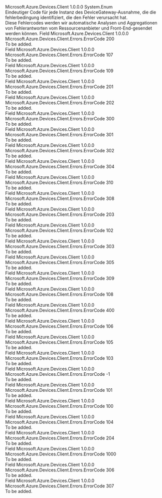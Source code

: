 <Type Name="ErrorCode" FullName="Microsoft.Azure.Devices.Client.Errors.ErrorCode">
  <TypeSignature Language="C#" Value="public enum ErrorCode" />
  <TypeSignature Language="ILAsm" Value=".class public auto ansi sealed ErrorCode extends System.Enum" />
  <TypeSignature Language="DocId" Value="T:Microsoft.Azure.Devices.Client.Errors.ErrorCode" />
  <TypeSignature Language="VB.NET" Value="Public Enum ErrorCode" />
  <TypeSignature Language="F#" Value="type ErrorCode = " />
  <AssemblyInfo>
    <AssemblyName>Microsoft.Azure.Devices.Client</AssemblyName>
    <AssemblyVersion>1.0.0.0</AssemblyVersion>
  </AssemblyInfo>
  <Base>
    <BaseTypeName>System.Enum</BaseTypeName>
  </Base>
  <Docs>
    <summary>
            Eindeutiger Code für jede Instanz des DeviceGateway-Ausnahme, die die fehlerbedingung identifiziert, die den Fehler verursacht hat.
            </summary>
    <remarks>
            Diese Fehlercodes werden wir automatische Analysen und Aggregationen von Fehlerantworten vom Ressourcenanbieter und Front-End-gesendet werden können.
            </remarks>
  </Docs>
  <Members>
    <Member MemberName="AuthorizationRulesExceededQuota">
      <MemberSignature Language="C#" Value="AuthorizationRulesExceededQuota" />
      <MemberSignature Language="ILAsm" Value=".field public static literal valuetype Microsoft.Azure.Devices.Client.Errors.ErrorCode AuthorizationRulesExceededQuota = int32(200)" />
      <MemberSignature Language="DocId" Value="F:Microsoft.Azure.Devices.Client.Errors.ErrorCode.AuthorizationRulesExceededQuota" />
      <MemberSignature Language="VB.NET" Value="AuthorizationRulesExceededQuota" />
      <MemberSignature Language="F#" Value="AuthorizationRulesExceededQuota = 200" Usage="Microsoft.Azure.Devices.Client.Errors.ErrorCode.AuthorizationRulesExceededQuota" />
      <MemberType>Field</MemberType>
      <AssemblyInfo>
        <AssemblyName>Microsoft.Azure.Devices.Client</AssemblyName>
        <AssemblyVersion>1.0.0.0</AssemblyVersion>
      </AssemblyInfo>
      <ReturnValue>
        <ReturnType>Microsoft.Azure.Devices.Client.Errors.ErrorCode</ReturnType>
      </ReturnValue>
      <MemberValue>200</MemberValue>
      <Docs>
        <summary>To be added.</summary>
      </Docs>
    </Member>
    <Member MemberName="GarbageCollectionFailed">
      <MemberSignature Language="C#" Value="GarbageCollectionFailed" />
      <MemberSignature Language="ILAsm" Value=".field public static literal valuetype Microsoft.Azure.Devices.Client.Errors.ErrorCode GarbageCollectionFailed = int32(107)" />
      <MemberSignature Language="DocId" Value="F:Microsoft.Azure.Devices.Client.Errors.ErrorCode.GarbageCollectionFailed" />
      <MemberSignature Language="VB.NET" Value="GarbageCollectionFailed" />
      <MemberSignature Language="F#" Value="GarbageCollectionFailed = 107" Usage="Microsoft.Azure.Devices.Client.Errors.ErrorCode.GarbageCollectionFailed" />
      <MemberType>Field</MemberType>
      <AssemblyInfo>
        <AssemblyName>Microsoft.Azure.Devices.Client</AssemblyName>
        <AssemblyVersion>1.0.0.0</AssemblyVersion>
      </AssemblyInfo>
      <ReturnValue>
        <ReturnType>Microsoft.Azure.Devices.Client.Errors.ErrorCode</ReturnType>
      </ReturnValue>
      <MemberValue>107</MemberValue>
      <Docs>
        <summary>To be added.</summary>
      </Docs>
    </Member>
    <Member MemberName="InvalidEventHubAccessRight">
      <MemberSignature Language="C#" Value="InvalidEventHubAccessRight" />
      <MemberSignature Language="ILAsm" Value=".field public static literal valuetype Microsoft.Azure.Devices.Client.Errors.ErrorCode InvalidEventHubAccessRight = int32(109)" />
      <MemberSignature Language="DocId" Value="F:Microsoft.Azure.Devices.Client.Errors.ErrorCode.InvalidEventHubAccessRight" />
      <MemberSignature Language="VB.NET" Value="InvalidEventHubAccessRight" />
      <MemberSignature Language="F#" Value="InvalidEventHubAccessRight = 109" Usage="Microsoft.Azure.Devices.Client.Errors.ErrorCode.InvalidEventHubAccessRight" />
      <MemberType>Field</MemberType>
      <AssemblyInfo>
        <AssemblyName>Microsoft.Azure.Devices.Client</AssemblyName>
        <AssemblyVersion>1.0.0.0</AssemblyVersion>
      </AssemblyInfo>
      <ReturnValue>
        <ReturnType>Microsoft.Azure.Devices.Client.Errors.ErrorCode</ReturnType>
      </ReturnValue>
      <MemberValue>109</MemberValue>
      <Docs>
        <summary>To be added.</summary>
      </Docs>
    </Member>
    <Member MemberName="InvalidIotHubName">
      <MemberSignature Language="C#" Value="InvalidIotHubName" />
      <MemberSignature Language="ILAsm" Value=".field public static literal valuetype Microsoft.Azure.Devices.Client.Errors.ErrorCode InvalidIotHubName = int32(201)" />
      <MemberSignature Language="DocId" Value="F:Microsoft.Azure.Devices.Client.Errors.ErrorCode.InvalidIotHubName" />
      <MemberSignature Language="VB.NET" Value="InvalidIotHubName" />
      <MemberSignature Language="F#" Value="InvalidIotHubName = 201" Usage="Microsoft.Azure.Devices.Client.Errors.ErrorCode.InvalidIotHubName" />
      <MemberType>Field</MemberType>
      <AssemblyInfo>
        <AssemblyName>Microsoft.Azure.Devices.Client</AssemblyName>
        <AssemblyVersion>1.0.0.0</AssemblyVersion>
      </AssemblyInfo>
      <ReturnValue>
        <ReturnType>Microsoft.Azure.Devices.Client.Errors.ErrorCode</ReturnType>
      </ReturnValue>
      <MemberValue>201</MemberValue>
      <Docs>
        <summary>To be added.</summary>
      </Docs>
    </Member>
    <Member MemberName="InvalidOperationId">
      <MemberSignature Language="C#" Value="InvalidOperationId" />
      <MemberSignature Language="ILAsm" Value=".field public static literal valuetype Microsoft.Azure.Devices.Client.Errors.ErrorCode InvalidOperationId = int32(202)" />
      <MemberSignature Language="DocId" Value="F:Microsoft.Azure.Devices.Client.Errors.ErrorCode.InvalidOperationId" />
      <MemberSignature Language="VB.NET" Value="InvalidOperationId" />
      <MemberSignature Language="F#" Value="InvalidOperationId = 202" Usage="Microsoft.Azure.Devices.Client.Errors.ErrorCode.InvalidOperationId" />
      <MemberType>Field</MemberType>
      <AssemblyInfo>
        <AssemblyName>Microsoft.Azure.Devices.Client</AssemblyName>
        <AssemblyVersion>1.0.0.0</AssemblyVersion>
      </AssemblyInfo>
      <ReturnValue>
        <ReturnType>Microsoft.Azure.Devices.Client.Errors.ErrorCode</ReturnType>
      </ReturnValue>
      <MemberValue>202</MemberValue>
      <Docs>
        <summary>To be added.</summary>
      </Docs>
    </Member>
    <Member MemberName="IotHubActivationFailed">
      <MemberSignature Language="C#" Value="IotHubActivationFailed" />
      <MemberSignature Language="ILAsm" Value=".field public static literal valuetype Microsoft.Azure.Devices.Client.Errors.ErrorCode IotHubActivationFailed = int32(300)" />
      <MemberSignature Language="DocId" Value="F:Microsoft.Azure.Devices.Client.Errors.ErrorCode.IotHubActivationFailed" />
      <MemberSignature Language="VB.NET" Value="IotHubActivationFailed" />
      <MemberSignature Language="F#" Value="IotHubActivationFailed = 300" Usage="Microsoft.Azure.Devices.Client.Errors.ErrorCode.IotHubActivationFailed" />
      <MemberType>Field</MemberType>
      <AssemblyInfo>
        <AssemblyName>Microsoft.Azure.Devices.Client</AssemblyName>
        <AssemblyVersion>1.0.0.0</AssemblyVersion>
      </AssemblyInfo>
      <ReturnValue>
        <ReturnType>Microsoft.Azure.Devices.Client.Errors.ErrorCode</ReturnType>
      </ReturnValue>
      <MemberValue>300</MemberValue>
      <Docs>
        <summary>To be added.</summary>
      </Docs>
    </Member>
    <Member MemberName="IotHubDeletionFailed">
      <MemberSignature Language="C#" Value="IotHubDeletionFailed" />
      <MemberSignature Language="ILAsm" Value=".field public static literal valuetype Microsoft.Azure.Devices.Client.Errors.ErrorCode IotHubDeletionFailed = int32(301)" />
      <MemberSignature Language="DocId" Value="F:Microsoft.Azure.Devices.Client.Errors.ErrorCode.IotHubDeletionFailed" />
      <MemberSignature Language="VB.NET" Value="IotHubDeletionFailed" />
      <MemberSignature Language="F#" Value="IotHubDeletionFailed = 301" Usage="Microsoft.Azure.Devices.Client.Errors.ErrorCode.IotHubDeletionFailed" />
      <MemberType>Field</MemberType>
      <AssemblyInfo>
        <AssemblyName>Microsoft.Azure.Devices.Client</AssemblyName>
        <AssemblyVersion>1.0.0.0</AssemblyVersion>
      </AssemblyInfo>
      <ReturnValue>
        <ReturnType>Microsoft.Azure.Devices.Client.Errors.ErrorCode</ReturnType>
      </ReturnValue>
      <MemberValue>301</MemberValue>
      <Docs>
        <summary>To be added.</summary>
      </Docs>
    </Member>
    <Member MemberName="IotHubExportFailed">
      <MemberSignature Language="C#" Value="IotHubExportFailed" />
      <MemberSignature Language="ILAsm" Value=".field public static literal valuetype Microsoft.Azure.Devices.Client.Errors.ErrorCode IotHubExportFailed = int32(302)" />
      <MemberSignature Language="DocId" Value="F:Microsoft.Azure.Devices.Client.Errors.ErrorCode.IotHubExportFailed" />
      <MemberSignature Language="VB.NET" Value="IotHubExportFailed" />
      <MemberSignature Language="F#" Value="IotHubExportFailed = 302" Usage="Microsoft.Azure.Devices.Client.Errors.ErrorCode.IotHubExportFailed" />
      <MemberType>Field</MemberType>
      <AssemblyInfo>
        <AssemblyName>Microsoft.Azure.Devices.Client</AssemblyName>
        <AssemblyVersion>1.0.0.0</AssemblyVersion>
      </AssemblyInfo>
      <ReturnValue>
        <ReturnType>Microsoft.Azure.Devices.Client.Errors.ErrorCode</ReturnType>
      </ReturnValue>
      <MemberValue>302</MemberValue>
      <Docs>
        <summary>To be added.</summary>
      </Docs>
    </Member>
    <Member MemberName="IotHubImportFailed">
      <MemberSignature Language="C#" Value="IotHubImportFailed" />
      <MemberSignature Language="ILAsm" Value=".field public static literal valuetype Microsoft.Azure.Devices.Client.Errors.ErrorCode IotHubImportFailed = int32(304)" />
      <MemberSignature Language="DocId" Value="F:Microsoft.Azure.Devices.Client.Errors.ErrorCode.IotHubImportFailed" />
      <MemberSignature Language="VB.NET" Value="IotHubImportFailed" />
      <MemberSignature Language="F#" Value="IotHubImportFailed = 304" Usage="Microsoft.Azure.Devices.Client.Errors.ErrorCode.IotHubImportFailed" />
      <MemberType>Field</MemberType>
      <AssemblyInfo>
        <AssemblyName>Microsoft.Azure.Devices.Client</AssemblyName>
        <AssemblyVersion>1.0.0.0</AssemblyVersion>
      </AssemblyInfo>
      <ReturnValue>
        <ReturnType>Microsoft.Azure.Devices.Client.Errors.ErrorCode</ReturnType>
      </ReturnValue>
      <MemberValue>304</MemberValue>
      <Docs>
        <summary>To be added.</summary>
      </Docs>
    </Member>
    <Member MemberName="IotHubInvalidProperties">
      <MemberSignature Language="C#" Value="IotHubInvalidProperties" />
      <MemberSignature Language="ILAsm" Value=".field public static literal valuetype Microsoft.Azure.Devices.Client.Errors.ErrorCode IotHubInvalidProperties = int32(310)" />
      <MemberSignature Language="DocId" Value="F:Microsoft.Azure.Devices.Client.Errors.ErrorCode.IotHubInvalidProperties" />
      <MemberSignature Language="VB.NET" Value="IotHubInvalidProperties" />
      <MemberSignature Language="F#" Value="IotHubInvalidProperties = 310" Usage="Microsoft.Azure.Devices.Client.Errors.ErrorCode.IotHubInvalidProperties" />
      <MemberType>Field</MemberType>
      <AssemblyInfo>
        <AssemblyName>Microsoft.Azure.Devices.Client</AssemblyName>
        <AssemblyVersion>1.0.0.0</AssemblyVersion>
      </AssemblyInfo>
      <ReturnValue>
        <ReturnType>Microsoft.Azure.Devices.Client.Errors.ErrorCode</ReturnType>
      </ReturnValue>
      <MemberValue>310</MemberValue>
      <Docs>
        <summary>To be added.</summary>
      </Docs>
    </Member>
    <Member MemberName="IotHubInvalidStateTransition">
      <MemberSignature Language="C#" Value="IotHubInvalidStateTransition" />
      <MemberSignature Language="ILAsm" Value=".field public static literal valuetype Microsoft.Azure.Devices.Client.Errors.ErrorCode IotHubInvalidStateTransition = int32(308)" />
      <MemberSignature Language="DocId" Value="F:Microsoft.Azure.Devices.Client.Errors.ErrorCode.IotHubInvalidStateTransition" />
      <MemberSignature Language="VB.NET" Value="IotHubInvalidStateTransition" />
      <MemberSignature Language="F#" Value="IotHubInvalidStateTransition = 308" Usage="Microsoft.Azure.Devices.Client.Errors.ErrorCode.IotHubInvalidStateTransition" />
      <MemberType>Field</MemberType>
      <AssemblyInfo>
        <AssemblyName>Microsoft.Azure.Devices.Client</AssemblyName>
        <AssemblyVersion>1.0.0.0</AssemblyVersion>
      </AssemblyInfo>
      <ReturnValue>
        <ReturnType>Microsoft.Azure.Devices.Client.Errors.ErrorCode</ReturnType>
      </ReturnValue>
      <MemberValue>308</MemberValue>
      <Docs>
        <summary>To be added.</summary>
      </Docs>
    </Member>
    <Member MemberName="IotHubNameNotAvailable">
      <MemberSignature Language="C#" Value="IotHubNameNotAvailable" />
      <MemberSignature Language="ILAsm" Value=".field public static literal valuetype Microsoft.Azure.Devices.Client.Errors.ErrorCode IotHubNameNotAvailable = int32(203)" />
      <MemberSignature Language="DocId" Value="F:Microsoft.Azure.Devices.Client.Errors.ErrorCode.IotHubNameNotAvailable" />
      <MemberSignature Language="VB.NET" Value="IotHubNameNotAvailable" />
      <MemberSignature Language="F#" Value="IotHubNameNotAvailable = 203" Usage="Microsoft.Azure.Devices.Client.Errors.ErrorCode.IotHubNameNotAvailable" />
      <MemberType>Field</MemberType>
      <AssemblyInfo>
        <AssemblyName>Microsoft.Azure.Devices.Client</AssemblyName>
        <AssemblyVersion>1.0.0.0</AssemblyVersion>
      </AssemblyInfo>
      <ReturnValue>
        <ReturnType>Microsoft.Azure.Devices.Client.Errors.ErrorCode</ReturnType>
      </ReturnValue>
      <MemberValue>203</MemberValue>
      <Docs>
        <summary>To be added.</summary>
      </Docs>
    </Member>
    <Member MemberName="IotHubNotFoundInDatabase">
      <MemberSignature Language="C#" Value="IotHubNotFoundInDatabase" />
      <MemberSignature Language="ILAsm" Value=".field public static literal valuetype Microsoft.Azure.Devices.Client.Errors.ErrorCode IotHubNotFoundInDatabase = int32(102)" />
      <MemberSignature Language="DocId" Value="F:Microsoft.Azure.Devices.Client.Errors.ErrorCode.IotHubNotFoundInDatabase" />
      <MemberSignature Language="VB.NET" Value="IotHubNotFoundInDatabase" />
      <MemberSignature Language="F#" Value="IotHubNotFoundInDatabase = 102" Usage="Microsoft.Azure.Devices.Client.Errors.ErrorCode.IotHubNotFoundInDatabase" />
      <MemberType>Field</MemberType>
      <AssemblyInfo>
        <AssemblyName>Microsoft.Azure.Devices.Client</AssemblyName>
        <AssemblyVersion>1.0.0.0</AssemblyVersion>
      </AssemblyInfo>
      <ReturnValue>
        <ReturnType>Microsoft.Azure.Devices.Client.Errors.ErrorCode</ReturnType>
      </ReturnValue>
      <MemberValue>102</MemberValue>
      <Docs>
        <summary>To be added.</summary>
      </Docs>
    </Member>
    <Member MemberName="IotHubsExportFailed">
      <MemberSignature Language="C#" Value="IotHubsExportFailed" />
      <MemberSignature Language="ILAsm" Value=".field public static literal valuetype Microsoft.Azure.Devices.Client.Errors.ErrorCode IotHubsExportFailed = int32(303)" />
      <MemberSignature Language="DocId" Value="F:Microsoft.Azure.Devices.Client.Errors.ErrorCode.IotHubsExportFailed" />
      <MemberSignature Language="VB.NET" Value="IotHubsExportFailed" />
      <MemberSignature Language="F#" Value="IotHubsExportFailed = 303" Usage="Microsoft.Azure.Devices.Client.Errors.ErrorCode.IotHubsExportFailed" />
      <MemberType>Field</MemberType>
      <AssemblyInfo>
        <AssemblyName>Microsoft.Azure.Devices.Client</AssemblyName>
        <AssemblyVersion>1.0.0.0</AssemblyVersion>
      </AssemblyInfo>
      <ReturnValue>
        <ReturnType>Microsoft.Azure.Devices.Client.Errors.ErrorCode</ReturnType>
      </ReturnValue>
      <MemberValue>303</MemberValue>
      <Docs>
        <summary>To be added.</summary>
      </Docs>
    </Member>
    <Member MemberName="IotHubsImportFailed">
      <MemberSignature Language="C#" Value="IotHubsImportFailed" />
      <MemberSignature Language="ILAsm" Value=".field public static literal valuetype Microsoft.Azure.Devices.Client.Errors.ErrorCode IotHubsImportFailed = int32(305)" />
      <MemberSignature Language="DocId" Value="F:Microsoft.Azure.Devices.Client.Errors.ErrorCode.IotHubsImportFailed" />
      <MemberSignature Language="VB.NET" Value="IotHubsImportFailed" />
      <MemberSignature Language="F#" Value="IotHubsImportFailed = 305" Usage="Microsoft.Azure.Devices.Client.Errors.ErrorCode.IotHubsImportFailed" />
      <MemberType>Field</MemberType>
      <AssemblyInfo>
        <AssemblyName>Microsoft.Azure.Devices.Client</AssemblyName>
        <AssemblyVersion>1.0.0.0</AssemblyVersion>
      </AssemblyInfo>
      <ReturnValue>
        <ReturnType>Microsoft.Azure.Devices.Client.Errors.ErrorCode</ReturnType>
      </ReturnValue>
      <MemberValue>305</MemberValue>
      <Docs>
        <summary>To be added.</summary>
      </Docs>
    </Member>
    <Member MemberName="IotHubStateTransitionNotDefined">
      <MemberSignature Language="C#" Value="IotHubStateTransitionNotDefined" />
      <MemberSignature Language="ILAsm" Value=".field public static literal valuetype Microsoft.Azure.Devices.Client.Errors.ErrorCode IotHubStateTransitionNotDefined = int32(309)" />
      <MemberSignature Language="DocId" Value="F:Microsoft.Azure.Devices.Client.Errors.ErrorCode.IotHubStateTransitionNotDefined" />
      <MemberSignature Language="VB.NET" Value="IotHubStateTransitionNotDefined" />
      <MemberSignature Language="F#" Value="IotHubStateTransitionNotDefined = 309" Usage="Microsoft.Azure.Devices.Client.Errors.ErrorCode.IotHubStateTransitionNotDefined" />
      <MemberType>Field</MemberType>
      <AssemblyInfo>
        <AssemblyName>Microsoft.Azure.Devices.Client</AssemblyName>
        <AssemblyVersion>1.0.0.0</AssemblyVersion>
      </AssemblyInfo>
      <ReturnValue>
        <ReturnType>Microsoft.Azure.Devices.Client.Errors.ErrorCode</ReturnType>
      </ReturnValue>
      <MemberValue>309</MemberValue>
      <Docs>
        <summary>To be added.</summary>
      </Docs>
    </Member>
    <Member MemberName="IotHubUpdateFailed">
      <MemberSignature Language="C#" Value="IotHubUpdateFailed" />
      <MemberSignature Language="ILAsm" Value=".field public static literal valuetype Microsoft.Azure.Devices.Client.Errors.ErrorCode IotHubUpdateFailed = int32(108)" />
      <MemberSignature Language="DocId" Value="F:Microsoft.Azure.Devices.Client.Errors.ErrorCode.IotHubUpdateFailed" />
      <MemberSignature Language="VB.NET" Value="IotHubUpdateFailed" />
      <MemberSignature Language="F#" Value="IotHubUpdateFailed = 108" Usage="Microsoft.Azure.Devices.Client.Errors.ErrorCode.IotHubUpdateFailed" />
      <MemberType>Field</MemberType>
      <AssemblyInfo>
        <AssemblyName>Microsoft.Azure.Devices.Client</AssemblyName>
        <AssemblyVersion>1.0.0.0</AssemblyVersion>
      </AssemblyInfo>
      <ReturnValue>
        <ReturnType>Microsoft.Azure.Devices.Client.Errors.ErrorCode</ReturnType>
      </ReturnValue>
      <MemberValue>108</MemberValue>
      <Docs>
        <summary>To be added.</summary>
      </Docs>
    </Member>
    <Member MemberName="KeyNameNotFound">
      <MemberSignature Language="C#" Value="KeyNameNotFound" />
      <MemberSignature Language="ILAsm" Value=".field public static literal valuetype Microsoft.Azure.Devices.Client.Errors.ErrorCode KeyNameNotFound = int32(400)" />
      <MemberSignature Language="DocId" Value="F:Microsoft.Azure.Devices.Client.Errors.ErrorCode.KeyNameNotFound" />
      <MemberSignature Language="VB.NET" Value="KeyNameNotFound" />
      <MemberSignature Language="F#" Value="KeyNameNotFound = 400" Usage="Microsoft.Azure.Devices.Client.Errors.ErrorCode.KeyNameNotFound" />
      <MemberType>Field</MemberType>
      <AssemblyInfo>
        <AssemblyName>Microsoft.Azure.Devices.Client</AssemblyName>
        <AssemblyVersion>1.0.0.0</AssemblyVersion>
      </AssemblyInfo>
      <ReturnValue>
        <ReturnType>Microsoft.Azure.Devices.Client.Errors.ErrorCode</ReturnType>
      </ReturnValue>
      <MemberValue>400</MemberValue>
      <Docs>
        <summary>To be added.</summary>
      </Docs>
    </Member>
    <Member MemberName="MultipleMatchingResourcesFound">
      <MemberSignature Language="C#" Value="MultipleMatchingResourcesFound" />
      <MemberSignature Language="ILAsm" Value=".field public static literal valuetype Microsoft.Azure.Devices.Client.Errors.ErrorCode MultipleMatchingResourcesFound = int32(106)" />
      <MemberSignature Language="DocId" Value="F:Microsoft.Azure.Devices.Client.Errors.ErrorCode.MultipleMatchingResourcesFound" />
      <MemberSignature Language="VB.NET" Value="MultipleMatchingResourcesFound" />
      <MemberSignature Language="F#" Value="MultipleMatchingResourcesFound = 106" Usage="Microsoft.Azure.Devices.Client.Errors.ErrorCode.MultipleMatchingResourcesFound" />
      <MemberType>Field</MemberType>
      <AssemblyInfo>
        <AssemblyName>Microsoft.Azure.Devices.Client</AssemblyName>
        <AssemblyVersion>1.0.0.0</AssemblyVersion>
      </AssemblyInfo>
      <ReturnValue>
        <ReturnType>Microsoft.Azure.Devices.Client.Errors.ErrorCode</ReturnType>
      </ReturnValue>
      <MemberValue>106</MemberValue>
      <Docs>
        <summary>To be added.</summary>
      </Docs>
    </Member>
    <Member MemberName="NoMatchingResourceFound">
      <MemberSignature Language="C#" Value="NoMatchingResourceFound" />
      <MemberSignature Language="ILAsm" Value=".field public static literal valuetype Microsoft.Azure.Devices.Client.Errors.ErrorCode NoMatchingResourceFound = int32(105)" />
      <MemberSignature Language="DocId" Value="F:Microsoft.Azure.Devices.Client.Errors.ErrorCode.NoMatchingResourceFound" />
      <MemberSignature Language="VB.NET" Value="NoMatchingResourceFound" />
      <MemberSignature Language="F#" Value="NoMatchingResourceFound = 105" Usage="Microsoft.Azure.Devices.Client.Errors.ErrorCode.NoMatchingResourceFound" />
      <MemberType>Field</MemberType>
      <AssemblyInfo>
        <AssemblyName>Microsoft.Azure.Devices.Client</AssemblyName>
        <AssemblyVersion>1.0.0.0</AssemblyVersion>
      </AssemblyInfo>
      <ReturnValue>
        <ReturnType>Microsoft.Azure.Devices.Client.Errors.ErrorCode</ReturnType>
      </ReturnValue>
      <MemberValue>105</MemberValue>
      <Docs>
        <summary>To be added.</summary>
      </Docs>
    </Member>
    <Member MemberName="NoMatchingResourcePoolFound">
      <MemberSignature Language="C#" Value="NoMatchingResourcePoolFound" />
      <MemberSignature Language="ILAsm" Value=".field public static literal valuetype Microsoft.Azure.Devices.Client.Errors.ErrorCode NoMatchingResourcePoolFound = int32(103)" />
      <MemberSignature Language="DocId" Value="F:Microsoft.Azure.Devices.Client.Errors.ErrorCode.NoMatchingResourcePoolFound" />
      <MemberSignature Language="VB.NET" Value="NoMatchingResourcePoolFound" />
      <MemberSignature Language="F#" Value="NoMatchingResourcePoolFound = 103" Usage="Microsoft.Azure.Devices.Client.Errors.ErrorCode.NoMatchingResourcePoolFound" />
      <MemberType>Field</MemberType>
      <AssemblyInfo>
        <AssemblyName>Microsoft.Azure.Devices.Client</AssemblyName>
        <AssemblyVersion>1.0.0.0</AssemblyVersion>
      </AssemblyInfo>
      <ReturnValue>
        <ReturnType>Microsoft.Azure.Devices.Client.Errors.ErrorCode</ReturnType>
      </ReturnValue>
      <MemberValue>103</MemberValue>
      <Docs>
        <summary>To be added.</summary>
      </Docs>
    </Member>
    <Member MemberName="None">
      <MemberSignature Language="C#" Value="None" />
      <MemberSignature Language="ILAsm" Value=".field public static literal valuetype Microsoft.Azure.Devices.Client.Errors.ErrorCode None = int32(-1)" />
      <MemberSignature Language="DocId" Value="F:Microsoft.Azure.Devices.Client.Errors.ErrorCode.None" />
      <MemberSignature Language="VB.NET" Value="None" />
      <MemberSignature Language="F#" Value="None = -1" Usage="Microsoft.Azure.Devices.Client.Errors.ErrorCode.None" />
      <MemberType>Field</MemberType>
      <AssemblyInfo>
        <AssemblyName>Microsoft.Azure.Devices.Client</AssemblyName>
        <AssemblyVersion>1.0.0.0</AssemblyVersion>
      </AssemblyInfo>
      <ReturnValue>
        <ReturnType>Microsoft.Azure.Devices.Client.Errors.ErrorCode</ReturnType>
      </ReturnValue>
      <MemberValue>-1</MemberValue>
      <Docs>
        <summary>To be added.</summary>
      </Docs>
    </Member>
    <Member MemberName="OrchestrationRunningOnIotHub">
      <MemberSignature Language="C#" Value="OrchestrationRunningOnIotHub" />
      <MemberSignature Language="ILAsm" Value=".field public static literal valuetype Microsoft.Azure.Devices.Client.Errors.ErrorCode OrchestrationRunningOnIotHub = int32(101)" />
      <MemberSignature Language="DocId" Value="F:Microsoft.Azure.Devices.Client.Errors.ErrorCode.OrchestrationRunningOnIotHub" />
      <MemberSignature Language="VB.NET" Value="OrchestrationRunningOnIotHub" />
      <MemberSignature Language="F#" Value="OrchestrationRunningOnIotHub = 101" Usage="Microsoft.Azure.Devices.Client.Errors.ErrorCode.OrchestrationRunningOnIotHub" />
      <MemberType>Field</MemberType>
      <AssemblyInfo>
        <AssemblyName>Microsoft.Azure.Devices.Client</AssemblyName>
        <AssemblyVersion>1.0.0.0</AssemblyVersion>
      </AssemblyInfo>
      <ReturnValue>
        <ReturnType>Microsoft.Azure.Devices.Client.Errors.ErrorCode</ReturnType>
      </ReturnValue>
      <MemberValue>101</MemberValue>
      <Docs>
        <summary>To be added.</summary>
      </Docs>
    </Member>
    <Member MemberName="OrchestrationStateInvalid">
      <MemberSignature Language="C#" Value="OrchestrationStateInvalid" />
      <MemberSignature Language="ILAsm" Value=".field public static literal valuetype Microsoft.Azure.Devices.Client.Errors.ErrorCode OrchestrationStateInvalid = int32(100)" />
      <MemberSignature Language="DocId" Value="F:Microsoft.Azure.Devices.Client.Errors.ErrorCode.OrchestrationStateInvalid" />
      <MemberSignature Language="VB.NET" Value="OrchestrationStateInvalid" />
      <MemberSignature Language="F#" Value="OrchestrationStateInvalid = 100" Usage="Microsoft.Azure.Devices.Client.Errors.ErrorCode.OrchestrationStateInvalid" />
      <MemberType>Field</MemberType>
      <AssemblyInfo>
        <AssemblyName>Microsoft.Azure.Devices.Client</AssemblyName>
        <AssemblyVersion>1.0.0.0</AssemblyVersion>
      </AssemblyInfo>
      <ReturnValue>
        <ReturnType>Microsoft.Azure.Devices.Client.Errors.ErrorCode</ReturnType>
      </ReturnValue>
      <MemberValue>100</MemberValue>
      <Docs>
        <summary>To be added.</summary>
      </Docs>
    </Member>
    <Member MemberName="ResourcePoolNotFound">
      <MemberSignature Language="C#" Value="ResourcePoolNotFound" />
      <MemberSignature Language="ILAsm" Value=".field public static literal valuetype Microsoft.Azure.Devices.Client.Errors.ErrorCode ResourcePoolNotFound = int32(104)" />
      <MemberSignature Language="DocId" Value="F:Microsoft.Azure.Devices.Client.Errors.ErrorCode.ResourcePoolNotFound" />
      <MemberSignature Language="VB.NET" Value="ResourcePoolNotFound" />
      <MemberSignature Language="F#" Value="ResourcePoolNotFound = 104" Usage="Microsoft.Azure.Devices.Client.Errors.ErrorCode.ResourcePoolNotFound" />
      <MemberType>Field</MemberType>
      <AssemblyInfo>
        <AssemblyName>Microsoft.Azure.Devices.Client</AssemblyName>
        <AssemblyVersion>1.0.0.0</AssemblyVersion>
      </AssemblyInfo>
      <ReturnValue>
        <ReturnType>Microsoft.Azure.Devices.Client.Errors.ErrorCode</ReturnType>
      </ReturnValue>
      <MemberValue>104</MemberValue>
      <Docs>
        <summary>To be added.</summary>
      </Docs>
    </Member>
    <Member MemberName="SystemPropertiesNotAllowed">
      <MemberSignature Language="C#" Value="SystemPropertiesNotAllowed" />
      <MemberSignature Language="ILAsm" Value=".field public static literal valuetype Microsoft.Azure.Devices.Client.Errors.ErrorCode SystemPropertiesNotAllowed = int32(204)" />
      <MemberSignature Language="DocId" Value="F:Microsoft.Azure.Devices.Client.Errors.ErrorCode.SystemPropertiesNotAllowed" />
      <MemberSignature Language="VB.NET" Value="SystemPropertiesNotAllowed" />
      <MemberSignature Language="F#" Value="SystemPropertiesNotAllowed = 204" Usage="Microsoft.Azure.Devices.Client.Errors.ErrorCode.SystemPropertiesNotAllowed" />
      <MemberType>Field</MemberType>
      <AssemblyInfo>
        <AssemblyName>Microsoft.Azure.Devices.Client</AssemblyName>
        <AssemblyVersion>1.0.0.0</AssemblyVersion>
      </AssemblyInfo>
      <ReturnValue>
        <ReturnType>Microsoft.Azure.Devices.Client.Errors.ErrorCode</ReturnType>
      </ReturnValue>
      <MemberValue>204</MemberValue>
      <Docs>
        <summary>To be added.</summary>
      </Docs>
    </Member>
    <Member MemberName="WinFabApplicationCleanupNotAttempted">
      <MemberSignature Language="C#" Value="WinFabApplicationCleanupNotAttempted" />
      <MemberSignature Language="ILAsm" Value=".field public static literal valuetype Microsoft.Azure.Devices.Client.Errors.ErrorCode WinFabApplicationCleanupNotAttempted = int32(1000)" />
      <MemberSignature Language="DocId" Value="F:Microsoft.Azure.Devices.Client.Errors.ErrorCode.WinFabApplicationCleanupNotAttempted" />
      <MemberSignature Language="VB.NET" Value="WinFabApplicationCleanupNotAttempted" />
      <MemberSignature Language="F#" Value="WinFabApplicationCleanupNotAttempted = 1000" Usage="Microsoft.Azure.Devices.Client.Errors.ErrorCode.WinFabApplicationCleanupNotAttempted" />
      <MemberType>Field</MemberType>
      <AssemblyInfo>
        <AssemblyName>Microsoft.Azure.Devices.Client</AssemblyName>
        <AssemblyVersion>1.0.0.0</AssemblyVersion>
      </AssemblyInfo>
      <ReturnValue>
        <ReturnType>Microsoft.Azure.Devices.Client.Errors.ErrorCode</ReturnType>
      </ReturnValue>
      <MemberValue>1000</MemberValue>
      <Docs>
        <summary>To be added.</summary>
      </Docs>
    </Member>
    <Member MemberName="WinFabApplicationUpgradeFailed">
      <MemberSignature Language="C#" Value="WinFabApplicationUpgradeFailed" />
      <MemberSignature Language="ILAsm" Value=".field public static literal valuetype Microsoft.Azure.Devices.Client.Errors.ErrorCode WinFabApplicationUpgradeFailed = int32(306)" />
      <MemberSignature Language="DocId" Value="F:Microsoft.Azure.Devices.Client.Errors.ErrorCode.WinFabApplicationUpgradeFailed" />
      <MemberSignature Language="VB.NET" Value="WinFabApplicationUpgradeFailed" />
      <MemberSignature Language="F#" Value="WinFabApplicationUpgradeFailed = 306" Usage="Microsoft.Azure.Devices.Client.Errors.ErrorCode.WinFabApplicationUpgradeFailed" />
      <MemberType>Field</MemberType>
      <AssemblyInfo>
        <AssemblyName>Microsoft.Azure.Devices.Client</AssemblyName>
        <AssemblyVersion>1.0.0.0</AssemblyVersion>
      </AssemblyInfo>
      <ReturnValue>
        <ReturnType>Microsoft.Azure.Devices.Client.Errors.ErrorCode</ReturnType>
      </ReturnValue>
      <MemberValue>306</MemberValue>
      <Docs>
        <summary>To be added.</summary>
      </Docs>
    </Member>
    <Member MemberName="WinFabClusterUpgradeFailed">
      <MemberSignature Language="C#" Value="WinFabClusterUpgradeFailed" />
      <MemberSignature Language="ILAsm" Value=".field public static literal valuetype Microsoft.Azure.Devices.Client.Errors.ErrorCode WinFabClusterUpgradeFailed = int32(307)" />
      <MemberSignature Language="DocId" Value="F:Microsoft.Azure.Devices.Client.Errors.ErrorCode.WinFabClusterUpgradeFailed" />
      <MemberSignature Language="VB.NET" Value="WinFabClusterUpgradeFailed" />
      <MemberSignature Language="F#" Value="WinFabClusterUpgradeFailed = 307" Usage="Microsoft.Azure.Devices.Client.Errors.ErrorCode.WinFabClusterUpgradeFailed" />
      <MemberType>Field</MemberType>
      <AssemblyInfo>
        <AssemblyName>Microsoft.Azure.Devices.Client</AssemblyName>
        <AssemblyVersion>1.0.0.0</AssemblyVersion>
      </AssemblyInfo>
      <ReturnValue>
        <ReturnType>Microsoft.Azure.Devices.Client.Errors.ErrorCode</ReturnType>
      </ReturnValue>
      <MemberValue>307</MemberValue>
      <Docs>
        <summary>To be added.</summary>
      </Docs>
    </Member>
  </Members>
</Type>